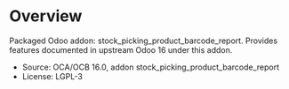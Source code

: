 # Overview

Packaged Odoo addon: stock_picking_product_barcode_report. Provides features documented in upstream Odoo 16 under this addon.

- Source: OCA/OCB 16.0, addon stock_picking_product_barcode_report
- License: LGPL-3
